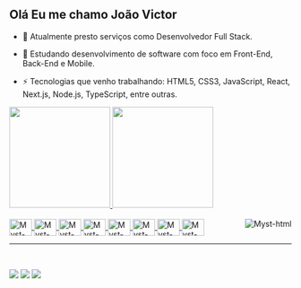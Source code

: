 ## Olá Eu me chamo João Victor


- 🔭 Atualmente presto serviços como Desenvolvedor Full Stack.

- 🌱 Estudando desenvolvimento de software com foco em Front-End, Back-End e Mobile.

- ⚡ Tecnologias que venho trabalhando: HTML5, CSS3, JavaScript, React, Next.js, Node.js, TypeScript, entre outras.

<div>

  <a href="https://github.com/Myst1-Dev1">
   <img height="180em" src="https://github-readme-stats.vercel.app/api?username=Myst1-Dev1&show_icons=true&theme=dark&include_all_commits=true&count_private=true">
    <img height="180em" src="https://github-readme-stats.vercel.app/api/top-langs/?username=Myst1-Dev1&layout=compact&langs_count=16&theme=dark">
</div>
  
<div style="display: inline_block"><br>
  <img align="center" alt="Myst-html" height="30" width="40" src="https://cdn.jsdelivr.net/gh/devicons/devicon/icons/html5/html5-original.svg" />
  <img align="center" alt="Myst-html" height="30" width="40" src="https://cdn.jsdelivr.net/gh/devicons/devicon/icons/css3/css3-original.svg" />
  <img align="center" alt="Myst-html" height="30" width="40" src="https://cdn.jsdelivr.net/gh/devicons/devicon/icons/javascript/javascript-original.svg" />
  <img align="center" alt="Myst-html" height="30" width="40" src="https://cdn.jsdelivr.net/gh/devicons/devicon/icons/bootstrap/bootstrap-original.svg" />
  <img align="center" alt="Myst-html" height="30" width="40" src="https://cdn.jsdelivr.net/gh/devicons/devicon/icons/react/react-original.svg" />
  <img align="center" alt="Myst-nodejs" height="30" width="40" src="https://cdn.jsdelivr.net/gh/devicons/devicon/icons/nodejs/nodejs-original.svg" />
  <img align="center" alt="Myst-nextjs" height="30" width="40" src="https://cdn.jsdelivr.net/gh/devicons/devicon/icons/nextjs/nextjs-original.svg" />
  <img align="center" alt="Myst-wordpress" height="30" width="40" src="https://cdn.jsdelivr.net/gh/devicons/devicon/icons/wordpress/wordpress-original.svg" />
  <img align="right" alt="Myst-html" src="https://123emoji.com/wp-content/uploads/2017/08/sticker-1-216.png" />
  </div>

  <hr>
  <br>
  
  <div>
    
   <a href="mailto:danteopzz1@gmail.com"><img src="https://img.shields.io/badge/Gmail-D14836?style=for-the-badge&logo=gmail&logoColor=white"></a>
    <a target="_blank" href="https://www.instagram.com/jv1555_dev/"><img src="https://img.shields.io/badge/Instagram-E4405F?style=for-the-badge&logo=instagram&logoColor=white"></a>
    <a target="_blank" href="https://www.linkedin.com/in/myst1-dev/"><img src="https://img.shields.io/badge/LinkedIn-0077B5?style=for-the-badge&logo=linkedin&logoColor=white"></a>
    
  </div>
